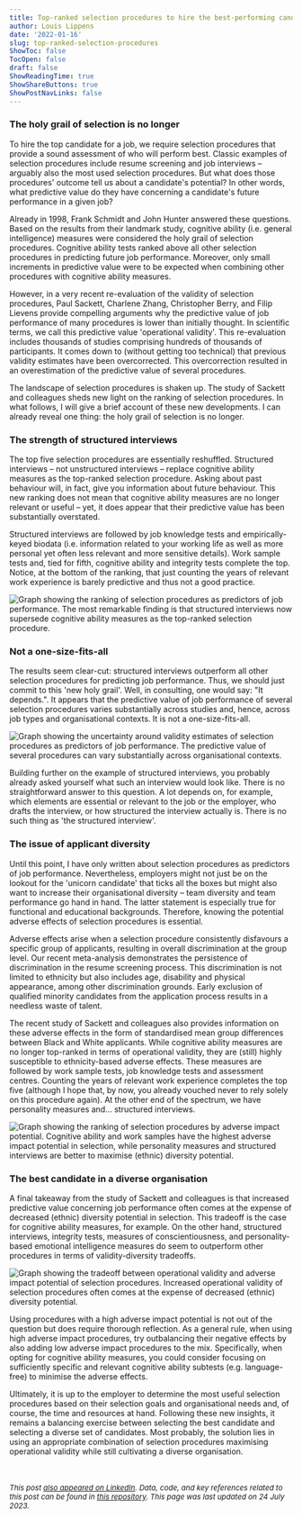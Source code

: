 ```yaml
---
title: Top-ranked selection procedures to hire the best-performing candidate
author: Louis Lippens
date: '2022-01-16'
slug: top-ranked-selection-procedures
ShowToc: false
TocOpen: false
draft: false
ShowReadingTime: true
ShowShareButtons: true
ShowPostNavLinks: false
---
```



### The holy grail of selection is no longer
To hire the top candidate for a job, we require selection procedures that provide a sound assessment of who will perform best. Classic examples of selection procedures include resume screening and job interviews – arguably also the most used selection procedures. But what does those procedures' outcome tell us about a candidate's potential? In other words, what predictive value do they have concerning a candidate's future performance in a given job?

Already in 1998, Frank Schmidt and John Hunter answered these questions. Based on the results from their landmark study, cognitive ability (i.e. general intelligence) measures were considered the holy grail of selection procedures. Cognitive ability tests ranked above all other selection procedures in predicting future job performance. Moreover, only small increments in predictive value were to be expected when combining other procedures with cognitive ability measures.

However, in a very recent re-evaluation of the validity of selection procedures, Paul Sackett, Charlene Zhang, Christopher Berry, and Filip Lievens provide compelling arguments why the predictive value of job performance of many procedures is lower than initially thought. In scientific terms, we call this predictive value 'operational validity'. This re-evaluation includes thousands of studies comprising hundreds of thousands of participants. It comes down to (without getting too technical) that previous validity estimates have been overcorrected. This overcorrection resulted in an overestimation of the predictive value of several procedures.

The landscape of selection procedures is shaken up. The study of Sackett and colleagues sheds new light on the ranking of selection procedures. In what follows, I will give a brief account of these new developments. I can already reveal one thing: the holy grail of selection is no longer.

### The strength of structured interviews
The top five selection procedures are essentially reshuffled. Structured interviews – not unstructured interviews – replace cognitive ability measures as the top-ranked selection procedure. Asking about past behaviour will, in fact, give you information about future behaviour. This new ranking does not mean that cognitive ability measures are no longer relevant or useful – yet, it does appear that their predictive value has been substantially overstated.

Structured interviews are followed by job knowledge tests and empirically-keyed biodata (i.e. information related to your working life as well as more personal yet often less relevant and more sensitive details). Work sample tests and, tied for fifth, cognitive ability and integrity tests complete the top. Notice, at the bottom of the ranking, that just counting the years of relevant work experience is barely predictive and thus not a good practice.

![Graph showing the ranking of selection procedures as predictors of job performance. The most remarkable finding is that structured interviews now supersede cognitive ability measures as the top-ranked selection procedure.](https://raw.githubusercontent.com/lglip/selectionprocedures/main/img/sackett_p_ordered.png)

### Not a one-size-fits-all
The results seem clear-cut: structured interviews outperform all other selection procedures for predicting job performance. Thus, we should just commit to this 'new holy grail'. Well, in consulting, one would say: "It depends.". It appears that the predictive value of job performance of several selection procedures varies substantially across studies and, hence, across job types and organisational contexts. It is not a one-size-fits-all.

![Graph showing the uncertainty around validity estimates of selection procedures as predictors of job performance. The predictive value of several procedures can vary substantially across organisational contexts.](https://raw.githubusercontent.com/lglip/selectionprocedures/main/img/sackett_p_uncertainty.png)

Building further on the example of structured interviews, you probably already asked yourself what such an interview would look like. There is no straightforward answer to this question. A lot depends on, for example, which elements are essential or relevant to the job or the employer, who drafts the interview, or how structured the interview actually is. There is no such thing as 'the structured interview'.

### The issue of applicant diversity
Until this point, I have only written about selection procedures as predictors of job performance. Nevertheless, employers might not just be on the lookout for the 'unicorn candidate' that ticks all the boxes but might also want to increase their organisational diversity – team diversity and team performance go hand in hand. The latter statement is especially true for functional and educational backgrounds. Therefore, knowing the potential adverse effects of selection procedures is essential.

Adverse effects arise when a selection procedure consistently disfavours a specific group of applicants, resulting in overall discrimination at the group level. Our recent meta-analysis demonstrates the persistence of discrimination in the resume screening process. This discrimination is not limited to ethnicity but also includes age, disability and physical appearance, among other discrimination grounds. Early exclusion of qualified minority candidates from the application process results in a needless waste of talent.

The recent study of Sackett and colleagues also provides information on these adverse effects in the form of standardised mean group differences between Black and White applicants. While cognitive ability measures are no longer top-ranked in terms of operational validity, they are (still) highly susceptible to ethnicity-based adverse effects. These measures are followed by work sample tests, job knowledge tests and assessment centres. Counting the years of relevant work experience completes the top five (although I hope that, by now, you already vouched never to rely solely on this procedure again). At the other end of the spectrum, we have personality measures and… structured interviews.

![Graph showing the ranking of selection procedures by adverse impact potential. Cognitive ability and work samples have the highest adverse impact potential in selection, while personality measures and structured interviews are better to maximise (ethnic) diversity potential.](https://raw.githubusercontent.com/lglip/selectionprocedures/main/img/sackett_bw_d_ordered.png)

### The best candidate in a diverse organisation
A final takeaway from the study of Sackett and colleagues is that increased predictive value concerning job performance often comes at the expense of decreased (ethnic) diversity potential in selection. This tradeoff is the case for cognitive ability measures, for example. On the other hand, structured interviews, integrity tests, measures of conscientiousness, and personality-based emotional intelligence measures do seem to outperform other procedures in terms of validity-diversity tradeoffs.

![Graph showing the tradeoff between operational validity and adverse impact potential of selection procedures. Increased operational validity of selection procedures often comes at the expense of decreased (ethnic) diversity potential.](https://raw.githubusercontent.com/lglip/selectionprocedures/main/img/sackett_p_bw_d.png)

Using procedures with a high adverse impact potential is not out of the question but does require thorough reflection. As a general rule, when using high adverse impact procedures, try outbalancing their negative effects by also adding low adverse impact procedures to the mix. Specifically, when opting for cognitive ability measures, you could consider focusing on sufficiently specific and relevant cognitive ability subtests (e.g. language-free) to minimise the adverse effects.

Ultimately, it is up to the employer to determine the most useful selection procedures based on their selection goals and organisational needs and, of course, the time and resources at hand. Following these new insights, it remains a balancing exercise between selecting the best candidate and selecting a diverse set of candidates. Most probably, the solution lies in using an appropriate combination of selection procedures maximising operational validity while still cultivating a diverse organisation.

<br></br>
<font size="2"> _This post [also appeared on LinkedIn](https://www.linkedin.com/pulse/top-ranked-selection-tools-hire-best-performing-louis-lippens). Data, code, and key references related to this post can be found in [this repository](https://github.com/lglip/selectionprocedures). This page was last updated on 24 July 2023._ <font>
